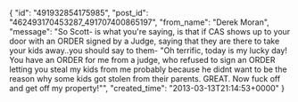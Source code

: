  {
   "id": "491932854175985",
   "post_id": "462493170453287_491707400865197",
   "from_name": "Derek Moran",
   "message": "So Scott- is what you're saying, is that if CAS shows up to your door with an ORDER signed by a Judge, saying that they are there to take your kids away..you should say to them- \"Oh terrific, today is my lucky day! You have an ORDER for me from a judge, who refused to sign an ORDER letting you steal my kids from me probably because he didnt want to be the reason why some kids got stolen from their parents. GREAT. Now fuck off and get off my property!\"",
   "created_time": "2013-03-13T21:14:53+0000"
 }

